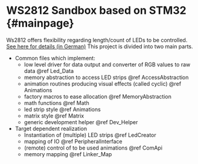 WS2812 Sandbox based on STM32                         {#mainpage}
============

Ws2812 offers flexibility regarding length/count of LEDs to be controlled.  
<a href="https://www.mikrocontroller.net/articles/WS2812_Ansteuerung">See here for details (in German)</a> 
This project is divided into two main parts.  
- Common files which implement:
  - low level driver for data output and converter of RGB values to raw data @ref Led_Data
  - memory abstraction to access LED strips @ref AccessAbstraction
  - animation routines producing visual effects (called cyclic) @ref Animations
  - factory macros to ease allocation @ref MemoryAbstraction
  - math functions @ref Math
  - led strip style @ref Animations
  - matrix style @ref Matrix
  - generic development helper @ref Dev_Helper
- Target dependent realization
  - Instantiation of (multiple) LED strips @ref LedCreator
  - mapping of IO @ref PeripheralInterface
  - (remote) control of to be used animations @ref ComApi
  - memory mapping @ref Linker_Map